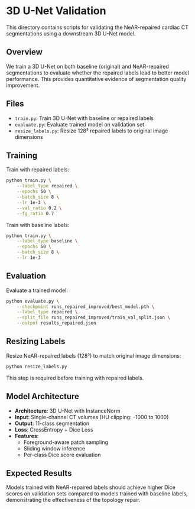 # 3D U-Net Validation

This directory contains scripts for validating the NeAR-repaired cardiac CT segmentations using a downstream 3D U-Net model.

## Overview

We train a 3D U-Net on both baseline (original) and NeAR-repaired segmentations to evaluate whether the repaired labels lead to better model performance. This provides quantitative evidence of segmentation quality improvement.

## Files

- `train.py`: Train 3D U-Net with baseline or repaired labels
- `evaluate.py`: Evaluate trained model on validation set
- `resize_labels.py`: Resize 128³ repaired labels to original image dimensions

## Training

Train with repaired labels:
```bash
python train.py \
    --label_type repaired \
    --epochs 50 \
    --batch_size 8 \
    --lr 1e-3 \
    --val_ratio 0.2 \
    --fg_ratio 0.7
```

Train with baseline labels:
```bash
python train.py \
    --label_type baseline \
    --epochs 50 \
    --batch_size 8 \
    --lr 1e-3
```

## Evaluation

Evaluate a trained model:
```bash
python evaluate.py \
    --checkpoint runs_repaired_improved/best_model.pth \
    --label_type repaired \
    --split_file runs_repaired_improved/train_val_split.json \
    --output results_repaired.json
```

## Resizing Labels

Resize NeAR-repaired labels (128³) to match original image dimensions:
```bash
python resize_labels.py
```

This step is required before training with repaired labels.

## Model Architecture

- **Architecture**: 3D U-Net with InstanceNorm
- **Input**: Single-channel CT volumes (HU clipping: -1000 to 1000)
- **Output**: 11-class segmentation
- **Loss**: CrossEntropy + Dice Loss
- **Features**:
  - Foreground-aware patch sampling
  - Sliding window inference
  - Per-class Dice score evaluation

## Expected Results

Models trained with NeAR-repaired labels should achieve higher Dice scores on validation sets compared to models trained with baseline labels, demonstrating the effectiveness of the topology repair.
